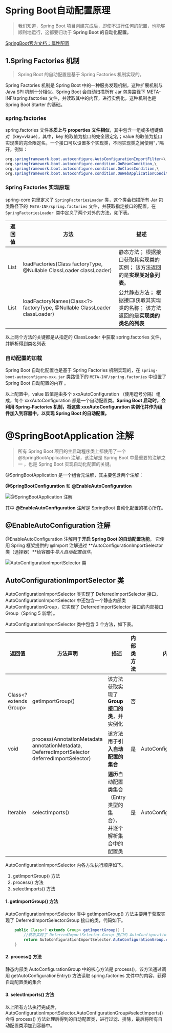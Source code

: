 # Spring Boot自动配置原理

> 我们知道，Spring Boot 项目创建完成后，即使不进行任何的配置，也能够顺利地运行，这都要归功于 **Spring Boot 的自动化配置。**

[SpringBoot官方文档：属性配置](https://docs.spring.io/spring-boot/docs/current/reference/htmlsingle/#application-properties)

## 1.Spring Factories 机制

> Spring Boot 的自动配置是基于 Spring Factories 机制实现的。

Spring Factories 机制是 Spring Boot 中的一种服务发现机制，这种扩展机制与 Java SPI 机制十分相似。Spring Boot 会自动扫描所有 Jar 包类路径下 META-INF/spring.factories 文件，并读取其中的内容，进行实例化，这种机制也是 Spring Boot Starter 的基础。

### spring.factories 

spring.factories 文件**本质上与 properties 文件相似**，其中包含一组或多组键值对（key=vlaue），其中，key 的取值为接口的完全限定名；value 的取值为接口实现类的完全限定名，一个接口可以设置多个实现类，不同实现类之间使用“，”隔开，例如：

```java
org.springframework.boot.autoconfigure.AutoConfigurationImportFilter=\
org.springframework.boot.autoconfigure.condition.OnBeanCondition,\
org.springframework.boot.autoconfigure.condition.OnClassCondition,\
org.springframework.boot.autoconfigure.condition.OnWebApplicationCondition
```

### Spring Factories 实现原理

spring-core 包里定义了 `SpringFactoriesLoader` 类，这个类会扫描所有 Jar 包类路径下的` META-INF/spring.factories` 文件，并获取指定接口的配置。在 `SpringFactoriesLoader `类中定义了两个对外的方法，如下表。

| 返回值       | 方法                                                         | 描述                                                         |
| ------------ | ------------------------------------------------------------ | ------------------------------------------------------------ |
| <T> List<T>  | loadFactories(Class<T> factoryType, @Nullable ClassLoader classLoader) | 静态方法； 根据接口获取其实现类的实例； 该方法返回的是**实现类对象列表**。 |
| List<String> | loadFactoryNames(Class<?> factoryType, @Nullable ClassLoader classLoader) | 公共静态方法； 根据接口l获取其实现类的名称； 该方法返回的是**实现类的类名的列表** |

以上两个方法的关键都是从指定的 ClassLoader 中获取 spring.factories 文件，并解析得到类名列表

### 自动配置的加载

Spring Boot 自动化配置也是基于 Spring Factories 机制实现的，在 `spring-boot-autoconfigure-xxx.jar` 类路径下的 `META-INF/spring.factories` 中设置了 Spring Boot 自动配置的内容 。

以上配置中，value 取值是由多个 xxxAutoConfiguration （使用逗号分隔）组成，每个 xxxAutoConfiguration 都是一个自动配置类。**Spring Boot 启动时，会利用 Spring-Factories 机制，将这些 xxxAutoConfiguration 实例化并作为组件加入到容器中，以实现 Spring Boot 的自动配置。**

# @SpringBootApplication 注解

> 所有 Spring Boot 项目的主启动程序类上都使用了一个 @SpringBootApplication 注解，该注解是 Spring Boot 中最重要的注解之一 ，也是 Spring Boot 实现自动化配置的关键。 

@SpringBootApplication 是一个组合元注解，其主要包含两个注解：

**@SpringBootConfiguration** 和 **@EnableAutoConfiguration**

![@SpringBootApplication 注解](http://c.biancheng.net/uploads/allimg/210726/1546335957-0.png)

其中 **@EnableAutoConfiguration** 注解是 SpringBoot 自动化配置的核心所在。

## @EnableAutoConfiguration 注解

@EnableAutoConfiguration 注解用于**开启 Spring Boot 的自动配置功能**， 它使用 Spring 框架提供的 @Import 注解通过 **AutoConfigurationImportSelector类（选择器）**给容器中*导入自动配置组件*。

![AutoConfigurationImportSelector 类](http://c.biancheng.net/uploads/allimg/210726/1546332K5-1.png)

## AutoConfigurationImportSelector 类

AutoConfigurationImportSelector 类实现了 DeferredImportSelector 接口，AutoConfigurationImportSelector 中还包含一个静态内部类 AutoConfigurationGroup，它实现了 DeferredImportSelector 接口的内部接口 Group（Spring 5 新增）。

AutoConfigurationImportSelector 类中包含 3 个方法，如下表。

| 返回值                 | 方法声明                                                     | 描述                                                         | 内部类方法 | 内部类                 |
| ---------------------- | ------------------------------------------------------------ | ------------------------------------------------------------ | ---------- | ---------------------- |
| Class<? extends Group> | getImportGroup()                                             | 该方法获取实现了 **Group 接口的类**，并实例化                | 否         |                        |
| void                   | process(AnnotationMetadata annotationMetadata, DeferredImportSelector deferredImportSelector) | 该方法用于**引入自动配置的集合**                             | 是         | AutoConfigurationGroup |
| Iterable<Entry>        | selectImports()                                              | **遍历**自动配置类集合（Entry 类型的集合），并逐个解析集合中的配置类 | 是         | AutoConfigurationGroup |


AutoConfigurationImportSelector 内各方法执行顺序如下。

1. getImportGroup() 方法
2. process() 方法
3. selectImports() 方法

#### 1. getImportGroup() 方法

AutoConfigurationImportSelector 类中 getImportGroup() 方法主要用于获取实现了 DeferredImportSelector.Group 接口的类，代码如下。

```java
    public Class<? extends Group> getImportGroup() {
        //获取实现了 DeferredImportSelector.Gorup 接口的 AutoConfigurationImportSelector.AutoConfigurationGroup 类
        return AutoConfigurationImportSelector.AutoConfigurationGroup.class;
    }
```

#### 2. process() 方法

静态内部类 AutoConfigurationGroup 中的核心方法是 process()，该方法通过调用 getAutoConfigurationEntry() 方法读取 spring.factories 文件中的内容，获得自动配置类的集合

#### 3. selectImports() 方法

以上所有方法执行完成后，AutoConfigurationImportSelector.AutoConfigurationGroup#selectImports() 会将 process() 方法处理后得到的自动配置类，进行过滤、排除，最后将所有自动配置类添加到容器中。